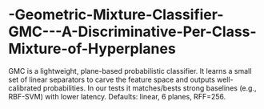 # -Geometric-Mixture-Classifier-GMC---A-Discriminative-Per-Class-Mixture-of-Hyperplanes
GMC is a lightweight, plane-based probabilistic classifier. It learns a small set of linear separators to carve the feature space and outputs well-calibrated probabilities. In our tests it matches/bests strong baselines (e.g., RBF-SVM) with lower latency. Defaults: linear, 6 planes, RFF=256.
